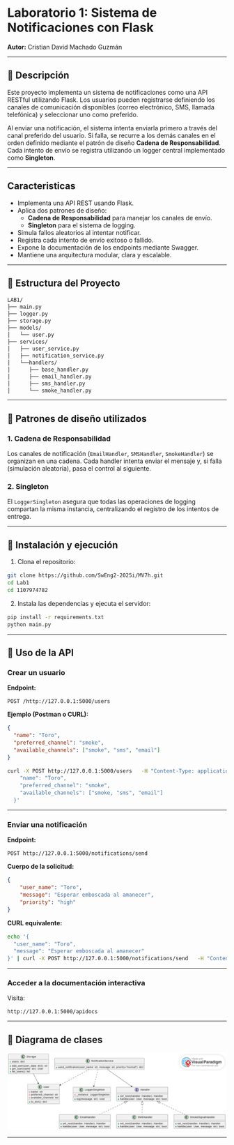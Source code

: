 # Laboratorio 1: Sistema de Notificaciones con Flask

**Autor:** Cristian David Machado Guzmán

---

## 📘 Descripción

Este proyecto implementa un sistema de notificaciones como una API RESTful utilizando Flask. Los usuarios pueden registrarse definiendo los canales de comunicación disponibles (correo electrónico, SMS, llamada telefónica) y seleccionar uno como preferido.

Al enviar una notificación, el sistema intenta enviarla primero a través del canal preferido del usuario. Si falla, se recurre a los demás canales en el orden definido mediante el patrón de diseño **Cadena de Responsabilidad**. Cada intento de envío se registra utilizando un logger central implementado como **Singleton**.

---

## Caracteristicas

- Implementa una API REST usando Flask.
- Aplica dos patrones de diseño:
  - **Cadena de Responsabilidad** para manejar los canales de envío.
  - **Singleton** para el sistema de logging.
- Simula fallos aleatorios al intentar notificar.
- Registra cada intento de envío exitoso o fallido.
- Expone la documentación de los endpoints mediante Swagger.
- Mantiene una arquitectura modular, clara y escalable.

---

## 🧱 Estructura del Proyecto

```
LAB1/
├── main.py
├── logger.py
├── storage.py
├── models/
│   └── user.py
├── services/
│   ├── user_service.py
│   ├── notification_service.py
│   └──handlers/
│      ├── base_handler.py
│      ├── email_handler.py
│      ├── sms_handler.py
│      └── smoke_handler.py   

```

---

## 🔁 Patrones de diseño utilizados

### 1. Cadena de Responsabilidad

Los canales de notificación (`EmailHandler`, `SMSHandler`, `SmokeHandler`) se organizan en una cadena. Cada handler intenta enviar el mensaje y, si falla (simulación aleatoria), pasa el control al siguiente.

### 2. Singleton

El `LoggerSingleton` asegura que todas las operaciones de logging compartan la misma instancia, centralizando el registro de los intentos de entrega.

---

## 🚀 Instalación y ejecución

1. Clona el repositorio:

```bash
git clone https://github.com/SwEng2-2025i/MV7h.git
cd Lab1
cd 1107974782
```

2. Instala las dependencias y ejecuta el servidor:

```bash
pip install -r requirements.txt
python main.py
```

---

## 📮 Uso de la API

### Crear un usuario

**Endpoint:**

```
POST /http://127.0.0.1:5000/users
```

**Ejemplo (Postman o CURL):**

```json
{
  "name": "Toro",
  "preferred_channel": "smoke",
  "available_channels": ["smoke", "sms", "email"]
}
```

```bash
curl -X POST http://127.0.0.1:5000/users   -H "Content-Type: application/json"   -d '{
    "name": "Toro",
    "preferred_channel": "smoke",
    "available_channels": ["smoke, "sms", "email"]
  }'
```

---

### Enviar una notificación

**Endpoint:**

```
POST http://127.0.0.1:5000/notifications/send
```

**Cuerpo de la solicitud:**

```json
{
    "user_name": "Toro",
    "message": "Esperar emboscada al amanecer",
    "priority": "high"
}
```

**CURL equivalente:**

```bash
echo '{
  "user_name": "Toro",
  "message": "Esperar emboscada al amanecer"
}' | curl -X POST http://127.0.0.1:5000/notifications/send   -H "Content-Type: application/json"   --data-binary @-
```

---


### Acceder a la documentación interactiva

Visita:

```
http://127.0.0.1:5000/apidocs
```

---

## 📘 Diagrama de clases
![Diagrama de Clases](assets/Lab1_diagrama_clases.png)



---
